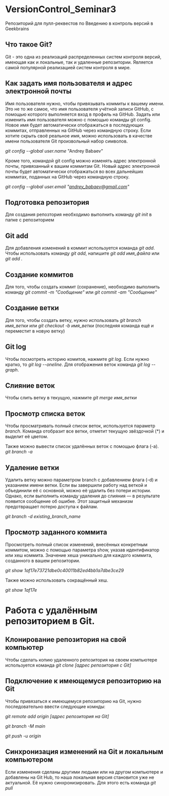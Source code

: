 # VersionControl_Seminar3
Репозиторий для пулл-реквестов по Введению в контроль версий в Geekbrains

## Что такое Git?

Git - это одна из реализаций распределенных систем контроля версий, имеющая как и локальные, так и удаленные репозитории. Является самой популярной реализацией систем контроля в мире. 

## Как задать имя пользователя и адрес электронной почты

Имя пользователя нужно, чтобы привязывать коммиты к вашему имени. Это не то же самое, что имя пользователя учётной записи GitHub, с помощью которого выполняется вход в профиль на GitHub. Задать или изменить имя пользователя можно с помощью команды git config. Новое имя будет автоматически отображаться в последующих коммитах, отправленных на GitHub через командную строку. Если хотите скрыть своё реальное имя, можно использовать в качестве имени пользователя Git произвольный набор символов.

*git config --global user.name* "Andrey Babaev"

Кроме того, командой git config можно изменять адрес электронной почты, привязанный к вашим коммитам Git. Новый адрес электронной почты будет автоматически отображаться во всех дальнейших коммитах, поданных на GitHub через командную строку.

*git config --global user.email "andrey_babaev@gmail.com"*

## Подготовка репозитория

Для создания репозтория необходимо выполнить команду *git init* в папке с репозиторием

## Git add

Для добавления изменений в коммит используется команда *git add*. Чтобы использовать команду *git add*, напишите *git add имя_файла* или *git add .*

## Создание коммитов

Для того, чтобы создать коммит (сохранение), необходимо выполнить команду *git commit -m "Сообщение"* или *git commit -am "Сообщение"*

## Создание ветки

Для того, чтобы создать ветку, нужно использовать *git branch имя_ветки* или *git checkout -b имя_ветки* (последняя команда ещё и переместит в новую ветку)

## Git log
Чтобы посмотреть историю комитов, нажмите *git log*. Если нужно кратко, то *git log --oneline*. Для отображения веток команда *git log --graph*. 

## Слияние веток
Чтобы слить ветку в текущую, нажмите *git merge имя_ветки*

## Просмотр списка веток

Чтобы просматривать полный список веток, используется параметр *branch*. Команда отобразит все ветки, отметит текущую звёздочкой (*) и выделит её цветом.

Также можно вывести список удалённых веток с помощью флага (-a). *git branch -a*

## Удаление ветки

Удалить ветку можно параметром branch с добавлением флага (-d) и указанием имени ветки. Если вы завершили работу над веткой и объединили её с основной, можно её удалить без потери истории. Однако, если выполнить команду удаления до слияния — в результате появится сообщение об ошибке. Этот защитный механизм предотвращает потерю доступа к файлам.

*git branch -d existing_branch_name*

## Просмотр заданного коммита

Просмотреть полный список изменений, внесённых конкретным коммитом, можно с помощью параметра show, указав идентификатор или хеш коммита. Значение хеша уникально для каждого коммита, созданного в вашем репозитории.

*git show 1af17e73721dbe0c40011b82ed4bb1a7dbe3ce29*

Также можно использовать сокращённый хеш.

*git show 1af17e*

# Работа с удалённым репозиторием в Git.

## Клонирование репозитория на свой компьютер

Чтобы сделать копию удаленного репозитория на своем компьютере используется команда *git clone [адрес репозитория с Git]*

## Подключение к имеющемуся репозиторию на Git

Чтобы привязаться к имеющемуся репозиторию на Git, нужно последовательно  ввести следующие комнды:

*git remote add origin [адрес репозитория на Git]*

*git branch -M main*

*git push -u origin*

## Синхронизация изменений на Git и локальным компьютером

Если изменения сделаны другими людьми или на другом компьютере и добавлены на Git Hub, то наша локальная версия становится уже не актуальной. Её нужно синхронизировать. Для этого есть команда *git pull*

